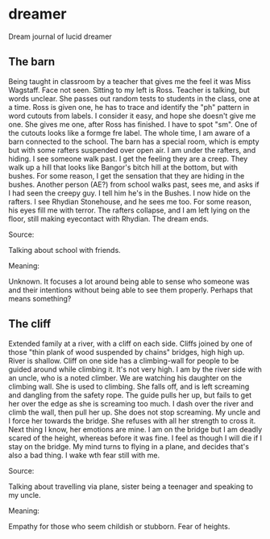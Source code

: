 dreamer
=======

Dream journal of lucid dreamer


The barn
--------

Being taught in classroom by a teacher that gives me the feel it was Miss Wagstaff. Face not seen. Sitting to my left is Ross. Teacher is talking, but words unclear. She passes out random tests to students in the class, one at a time. Ross is given one, he has to trace and identify the "ph" pattern in word cutouts from labels. I consider it easy, and hope she doesn't give me one. She gives me one, after Ross has finished. I have to spot "sm". One of the cutouts looks like a formge fre label. The whole time, I am aware of a barn connected to the school. The barn has a special room, which is empty but with some rafters suspended over open air. I am under the rafters, and hiding. I see someone walk past. I get the feeling they are a creep. They walk up a hill that looks like Bangor's bitch hill at the bottom, but with bushes. For some reason, I get the sensation that they are hiding in the bushes. Another person (AE?) from school walks past, sees me, and asks if I had seen the creepy guy. I tell him he's in the Bushes. I now hide on the rafters. I see Rhydian Stonehouse, and he sees me too. For some reason, his eyes fill me with terror. The rafters collapse, and I am left lying on the floor, still making eyecontact with Rhydian. The dream ends.

Source:

Talking about school with friends.

Meaning:

Unknown. It focuses a lot around being able to sense who someone was and their intentions without being able to see them properly. Perhaps that means something?


The cliff
---------

Extended family at a river, with a cliff on each side. Cliffs joined by one of those "thin plank of wood suspended by chains" bridges, high high up. River is shallow. Cliff on one side has a climbing-wall for people to be guided around while climbing it. It's not very high. I am by the river side with an uncle, who is a noted climber. We are watching his daughter on the climbing wall. She is used to climbing. She falls off, and is left screaming and dangling from the safety rope. The guide pulls her up, but fails to get her over the edge as she is screaming too much. I dash over the river and climb the wall, then pull her up. She does not stop screaming. My uncle and I force her towards the bridge. She refuses with all her strength to cross it. Next thing I know, her emotions are mine. I am on the bridge but I am deadly scared of the height, whereas before it was fine. I feel as though I will die if I stay on the bridge. My mind turns to flying in a plane, and decides that's also a bad thing. I wake wth fear still with me.

Source:

Talking about travelling via plane, sister being a teenager and speaking to my uncle.

Meaning:

Empathy for those who seem childish or stubborn. Fear of heights.
